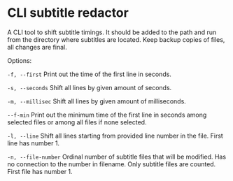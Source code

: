 # CLI subtitle redactor

A CLI tool to shift subtitle timings. It should be added to the path and run from the directory where subtitles are located.
Keep backup copies of files, all changes are final.

Options:

`-f, --first` Print out the time of the first line in seconds.

`-s, --seconds` Shift all lines by given amount of seconds.

`-m, --millisec` Shift all lines by given amount of milliseconds.

`--f-min` Print out the minimum time of the first line in seconds among selected files or among all files if none selected.

`-l, --line` Shift all lines starting from provided line number in the file. First line has number 1.

`-n, --file-number` Ordinal number of subtitle files that will be modified. Has no connection to the number in filename. Only subtitle files are counted. First file has number 1.
